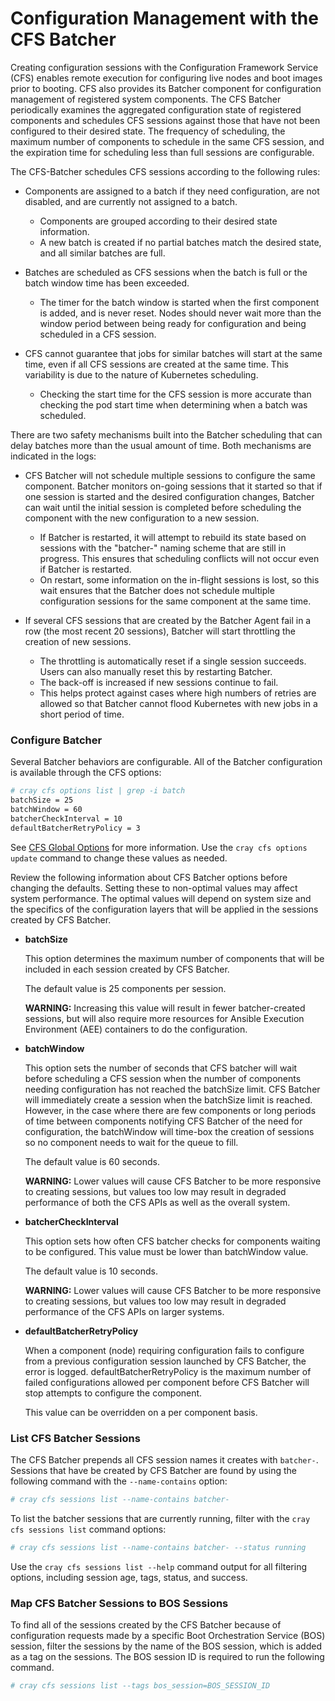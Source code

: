 # Configuration Management with the CFS Batcher

Creating configuration sessions with the Configuration Framework Service \(CFS\) enables remote execution for configuring live nodes and boot images prior to booting. CFS also provides its Batcher component for configuration management of registered system components. The CFS Batcher periodically examines the aggregated configuration state of registered components and schedules CFS sessions against those that have not been configured to their desired state. The frequency of scheduling, the maximum number of components to schedule in the same CFS session, and the expiration time for scheduling less than full sessions are configurable.

The CFS-Batcher schedules CFS sessions according to the following rules:

-   Components are assigned to a batch if they need configuration, are not disabled, and are currently not assigned to a batch.
    -   Components are grouped according to their desired state information.
    -   A new batch is created if no partial batches match the desired state, and all similar batches are full.

-   Batches are scheduled as CFS sessions when the batch is full or the batch window time has been exceeded.
    -   The timer for the batch window is started when the first component is added, and is never reset. Nodes should never wait more than the window period between being ready for configuration and being scheduled in a CFS session.

-   CFS cannot guarantee that jobs for similar batches will start at the same time, even if all CFS sessions are created at the same time. This variability is due to the nature of Kubernetes scheduling.
    -   Checking the start time for the CFS session is more accurate than checking the pod start time when determining when a batch was scheduled.

There are two safety mechanisms built into the Batcher scheduling that can delay batches more than the usual amount of time. Both mechanisms are indicated in the logs:

-   CFS Batcher will not schedule multiple sessions to configure the same component. Batcher monitors on-going sessions that it started so that if one session is started and the desired configuration changes, Batcher can wait until the initial session is completed before scheduling the component with the new configuration to a new session.
    -   If Batcher is restarted, it will attempt to rebuild its state based on sessions with the "batcher-" naming scheme that are still in progress. This ensures that scheduling conflicts will not occur even if Batcher is restarted.
    -   On restart, some information on the in-flight sessions is lost, so this wait ensures that the Batcher does not schedule multiple configuration sessions for the same component at the same time.

-   If several CFS sessions that are created by the Batcher Agent fail in a row \(the most recent 20 sessions\), Batcher will start throttling the creation of new sessions.
    -   The throttling is automatically reset if a single session succeeds. Users can also manually reset this by restarting Batcher.
    -   The back-off is increased if new sessions continue to fail.
    -   This helps protect against cases where high numbers of retries are allowed so that Batcher cannot flood Kubernetes with new jobs in a short period of time.

### Configure Batcher

Several Batcher behaviors are configurable. All of the Batcher configuration is available through the CFS options:

```bash
# cray cfs options list | grep -i batch
batchSize = 25
batchWindow = 60
batcherCheckInterval = 10
defaultBatcherRetryPolicy = 3
```

See [CFS Global Options](CFS_Global_Options.md) for more information. Use the `cray cfs options update` command to change these values as needed.

Review the following information about CFS Batcher options before changing the defaults. Setting these to non-optimal values may affect system performance. The optimal values will depend on system size and the specifics of the configuration layers that will be applied in the sessions created by CFS Batcher.

-   **batchSize**

    This option determines the maximum number of components that will be included in each session created by CFS Batcher.

    The default value is 25 components per session.

    **WARNING:** Increasing this value will result in fewer batcher-created sessions, but will also require more resources for Ansible Execution Environment \(AEE\) containers to do the configuration.


-   **batchWindow**

    This option sets the number of seconds that CFS batcher will wait before scheduling a CFS session when the number of components needing configuration has not reached the batchSize limit. CFS Batcher will immediately create a session when the batchSize limit is reached. However, in the case where there are few components or long periods of time between components notifying CFS Batcher of the need for configuration, the batchWindow will time-box the creation of sessions so no component needs to wait for the queue to fill.

    The default value is 60 seconds.

    **WARNING:** Lower values will cause CFS Batcher to be more responsive to creating sessions, but values too low may result in degraded performance of both the CFS APIs as well as the overall system.


-   **batcherCheckInterval**

    This option sets how often CFS batcher checks for components waiting to be configured. This value must be lower than batchWindow value.

    The default value is 10 seconds.

    **WARNING:** Lower values will cause CFS Batcher to be more responsive to creating sessions, but values too low may result in degraded performance of the CFS APIs on larger systems.


-   **defaultBatcherRetryPolicy**

    When a component \(node\) requiring configuration fails to configure from a previous configuration session launched by CFS Batcher, the error is logged. defaultBatcherRetryPolicy is the maximum number of failed configurations allowed per component before CFS Batcher will stop attempts to configure the component.

    This value can be overridden on a per component basis.


### List CFS Batcher Sessions

The CFS Batcher prepends all CFS session names it creates with `batcher-`. Sessions that have be created by CFS Batcher are found by using the following command with the `--name-contains` option:

```bash
# cray cfs sessions list --name-contains batcher-
```

To list the batcher sessions that are currently running, filter with the `cray cfs sessions list` command options:

```bash
# cray cfs sessions list --name-contains batcher- --status running
```

Use the `cray cfs sessions list --help` command output for all filtering options, including session age, tags, status, and success.

### Map CFS Batcher Sessions to BOS Sessions

To find all of the sessions created by the CFS Batcher because of configuration requests made by a specific Boot Orchestration Service \(BOS\) session, filter the sessions by the name of the BOS session, which is added as a tag on the sessions. The BOS session ID is required to run the following command.

```bash
# cray cfs sessions list --tags bos_session=BOS_SESSION_ID
```

